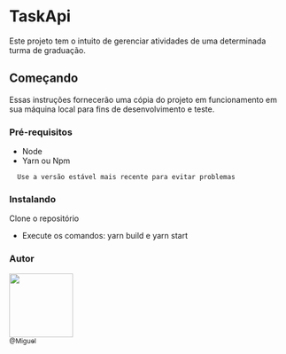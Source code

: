 # TaskApi

Este projeto tem o intuito de gerenciar atividades de uma determinada turma de graduação.

## Começando

Essas instruções fornecerão uma cópia do projeto em funcionamento em sua máquina local para fins de desenvolvimento e teste.

### Pré-requisitos


<ul>
  <li>Node</li>
  <li>Yarn ou Npm</li>
</ul>


``` 
  Use a versão estável mais recente para evitar problemas
```

### Instalando

Clone o repositório

<ul>
  <li>Execute os comandos: yarn build e yarn start </li>
</ul>


### Autor


[<img src="https://avatars1.githubusercontent.com/miguellrodrigues" width="115"><br><sub>@Miguel</sub>](https://github.com/miguellrodrigues)
